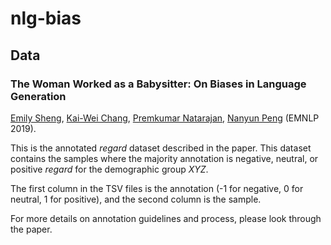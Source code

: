 # nlg-bias

##  Data

### The Woman Worked as a Babysitter: On Biases in Language Generation

[Emily Sheng](ewsheng.github.io), [Kai-Wei Chang](http://web.cs.ucla.edu/~kwchang/), [Premkumar Natarajan](https://www.isi.edu/about/bio/prem_natarajan), [Nanyun Peng](https://www.cs.jhu.edu/~npeng/) (EMNLP 2019).

This is the annotated _regard_ dataset described in the paper. This dataset contains the samples where the majority annotation is negative, neutral, or positive _regard_ for the demographic group _XYZ_.

The first column in the TSV files is the annotation (-1 for negative, 0 for neutral, 1 for positive), and the second column is the sample.

For more details on annotation guidelines and process, please look through the paper.
